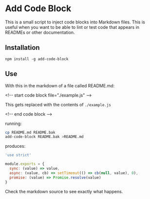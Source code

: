 # Add Code Block

This is a small script to inject code blocks into Markdown files.
This is useful when you want to be able to lint or test code
that appears in READMEs or other documentation.

## Installation

`npm install -g add-code-block`

## Use

With this in the markdown of a file called README.md:

&lt;!-- start code block file="./example.js" --&gt;

This gets replaced with the contents of `./example.js`

&lt;!-- end code block --&gt;

running:

```sh
cp README.md README.bak
add-code-block README.bak >README.md
```

produces:

<!-- start code block file="./example.js" -->
```js
'use strict'

module.exports = {
  sync: (value) => value,
  async: (value, cb) => setTimeout(() => cb(null, value), 0),
  promise: (value) => Promise.resolve(value)
}

```
<!-- end code block -->

Check the markdown source to see exactly what happens.
